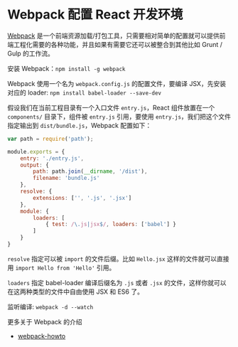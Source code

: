 # Webpack 配置 React 开发环境

[Webpack](http://webpack.github.io/)
是一个前端资源加载/打包工具，只需要相对简单的配置就可以提供前端工程化需要的各种功能，并且如果有需要它还可以被整合到其他比如
Grunt / Gulp 的工作流。

安装 Webpack：`npm install -g webpack`

Webpack 使用一个名为 `webpack.config.js` 的配置文件，要编译 JSX，先安装对应的
loader: `npm install babel-loader --save-dev`

假设我们在当前工程目录有一个入口文件 `entry.js`，React 组件放置在一个
`components/` 目录下，组件被 `entry.js` 引用，要使用
`entry.js`，我们把这个文件指定输出到 `dist/bundle.js`，Webpack 配置如下：

```javascript
var path = require('path');

module.exports = {
	entry: './entry.js',
	output: {
		path: path.join(__dirname, '/dist'),
		filename: 'bundle.js'
	},
	resolve: {
		extensions: ['', '.js', '.jsx']
	},
	module: {
		loaders: [
			{ test: /\.js|jsx$/, loaders: ['babel'] }
		]
	}
}
```

`resolve` 指定可以被 `import` 的文件后缀。比如 `Hello.jsx`
这样的文件就可以直接用 `import Hello from 'Hello'` 引用。

`loaders` 指定 babel-loader 编译后缀名为 `.js` 或者 `.jsx`
的文件，这样你就可以在这两种类型的文件中自由使用 JSX 和 ES6 了。

监听编译: `webpack -d --watch`

更多关于 Webpack 的介绍

- [webpack-howto](https://github.com/petehunt/webpack-howto)
